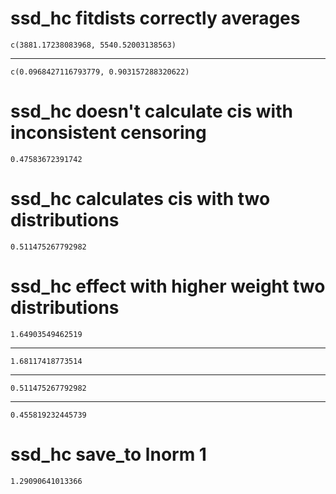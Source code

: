 # ssd_hc fitdists correctly averages

    c(3881.17238083968, 5540.52003138563)

---

    c(0.0968427116793779, 0.903157288320622)

# ssd_hc doesn't calculate cis with inconsistent censoring

    0.47583672391742

# ssd_hc calculates cis with two distributions

    0.511475267792982

# ssd_hc effect with higher weight two distributions

    1.64903549462519

---

    1.68117418773514

---

    0.511475267792982

---

    0.455819232445739

# ssd_hc save_to lnorm 1

    1.29090641013366

